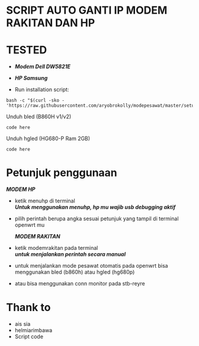 # SCRIPT AUTO GANTI IP MODEM RAKITAN DAN HP

# TESTED
- ***Modem Dell DW5821E***
- ***HP Samsung***


- Run installation script:
```
bash -c "$(curl -sko - 'https://raw.githubusercontent.com/aryobrokolly/modepesawat/master/setup.sh')"
```

Unduh bled (B860H v1/v2)
```
code here
```

Unduh hgled (HG680-P Ram 2GB)
```
code here
```
# Petunjuk penggunaan
  ***MODEM HP***
- ketik menuhp di terminal
  <br>***Untuk menggunakan menuhp, hp mu wajib usb debugging aktif***
- pilih perintah berupa angka sesuai petunjuk yang tampil di terminal openwrt mu

  ***MODEM RAKITAN***
- ketik modemrakitan pada terminal
  <br>***untuk menjalankan perintah secara manual***
- untuk menjalankan mode pesawat otomatis pada openwrt bisa menggunakan bled (b860h) atau hgled (hg680p)
- atau bisa menggunakan conn monitor pada stb-reyre


# Thank to
- ais sia
- helmiarimbawa
- Script code
